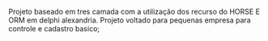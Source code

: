 Projeto baseado em tres camada com a utilização dos recurso do HORSE E ORM em delphi alexandria.
Projeto voltado para pequenas empresa para controle e cadastro basico;
